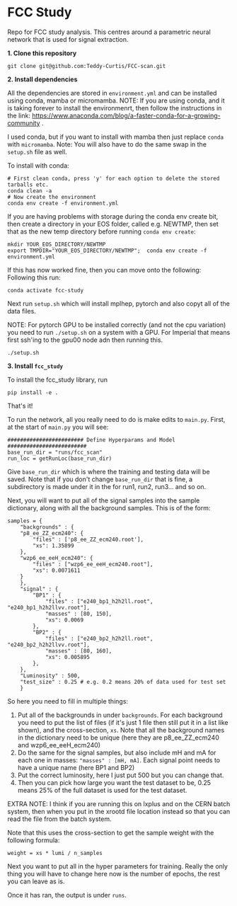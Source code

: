 # FCC Study

Repo for FCC study analysis. This centres around a parametric neural network 
that is used for signal extraction. 

**1. Clone this repository**  

```
git clone git@github.com:Teddy-Curtis/FCC-scan.git
```

**2. Install dependencies**  

All the dependencies are stored in ```environment.yml``` and can be installed 
using conda, mamba or micromamba. NOTE: If you are using conda, and it is taking 
forever to install the environmenrt, then follow the instructions in the link:
https://www.anaconda.com/blog/a-faster-conda-for-a-growing-community . 

I used conda, but if you want to install with mamba then just replace 
```conda``` with ```micromamba```. Note: You will also have to do the same 
swap in the ```setup.sh``` file as well.

To install with conda:
```
# First clean conda, press 'y' for each option to delete the stored tarballs etc.
conda clean -a
# Now create the environment
conda env create -f environment.yml
```

If you are having problems with storage during the conda env create bit, then 
create a directory in your EOS folder, called e.g. NEWTMP, then set that as 
the new temp directory before running ```conda env create```:
```
mkdir YOUR_EOS_DIRECTORY/NEWTMP
export TMPDIR="YOUR_EOS_DIRECTORY/NEWTMP";  conda env create -f environment.yml
```

If this has now worked fine, then you can move onto the following:
Following this run:
```
conda activate fcc-study
```


Next run ```setup.sh``` which will install mplhep, pytorch and also copyt all of
the data files. 

NOTE: For pytorch GPU to be installed correctly (and not the cpu variation) 
you need to run ```./setup.sh``` on a system with a GPU. For Imperial that means
first ssh'ing to the gpu00 node adn then running this.
```
./setup.sh
```

**3. Install ```fcc_study```**

To install the fcc_study library, run
```  
pip install -e .  
```  

That's it!

To run the network, all you really need to do is make edits to ```main.py```.
First, at the start of ```main.py``` you will see:
```
######################## Define Hyperparams and Model #########################
base_run_dir = "runs/fcc_scan"
run_loc = getRunLoc(base_run_dir)
```

Give ```base_run_dir``` which is where the training and testing data will be saved. Note that if you don't change ```base_run_dir``` that is fine, a subdirectory is made under it in the for run1, run2, run3... and so on.

Next, you will want to put all of the signal samples into the sample 
dictionary, along with all the background samples. This is of the form: 

```
samples = {
    "backgrounds" : {
    "p8_ee_ZZ_ecm240": {
        "files" : ['p8_ee_ZZ_ecm240.root'], 
        "xs": 1.35899
    },
    "wzp6_ee_eeH_ecm240": {
        "files" : ["wzp6_ee_eeH_ecm240.root"],
        "xs": 0.0071611
    }
    },
    "signal" : {
        "BP1" : {
            "files" : ["e240_bp1_h2h2ll.root", "e240_bp1_h2h2llvv.root"],
            "masses" : [80, 150],
            "xs": 0.0069
        },
        "BP2" : {
            "files" : ["e240_bp2_h2h2ll.root", "e240_bp2_h2h2llvv.root"],
            "masses" : [80, 160],
            "xs": 0.005895
        },
    },
    "Luminosity" : 500,
    "test_size" : 0.25 # e.g. 0.2 means 20% of data used for test set
    }
```

So here you need to fill in multiple things:
1. Put all of the backgrounds in under ```backgrounds```. For 
each background you need to put the list of files (if it's just 1 file then 
still put it in a list like shown), and the cross-section, ```xs```. Note that 
all the background names in the dictionary need to be unique 
(here they are p8_ee_ZZ_ecm240 and wzp6_ee_eeH_ecm240)
2. Do the same for the signal samples, but also include mH and mA for each one 
in masses: ```"masses" : [mH, mA]```. Each signal point needs to have a unique 
name (here BP1 and BP2)
3. Put the correct luminosity, here I just put 500 but you can change that.
4. Then you can pick how large you want the test dataset to be, 0.25 means 
25% of the full dataset is used for the test dataset.

EXTRA NOTE: I think if you are running this on lxplus and on the CERN batch 
system, then when you put in the xrootd file location instead so that 
you can read the file from the batch system.

Note that this uses the cross-section to get the sample weight with the following 
formula: 
```
weight = xs * lumi / n_samples
```

Next you want to put all in the hyper parameters for training. Really the only thing you will have to change here now is the number of epochs, the rest 
you can leave as is. 

Once it has ran, the output is under ```runs```.
